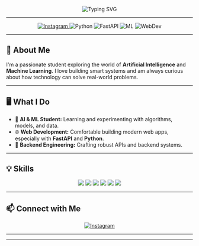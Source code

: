 <!-- Gradient header using SVG to add color splash -->
<p align="center">
  <img src="https://readme-typing-svg.demolab.com?font=Fira+Code&size=28&pause=1000&color=FF5F6D&background=FFFFFF00&center=true&vCenter=true&width=600&lines=Hi+there+%F0%9F%91%8B%2C+I'm+Darshil+Kareliya;AI+ML+Student+%7C+Python+Dev;Model+Rocketry+%26+Space+Enthusiast" alt="Typing SVG" />
</p>

---

<p align="center">
  <a href="https://www.instagram.com/darshil_kareliya_/">
    <img src="https://img.shields.io/badge/Instagram-%23E4405F.svg?logo=Instagram&logoColor=white" alt="Instagram"/>
  </a>
  <img src="https://img.shields.io/badge/Python-3776AB?style=flat&logo=python&logoColor=white" alt="Python"/>
  <img src="https://img.shields.io/badge/FastAPI-009688?style=flat&logo=fastapi&logoColor=white" alt="FastAPI"/>
  <img src="https://img.shields.io/badge/Machine%20Learning-00C7B7?style=flat&logo=scikit-learn&logoColor=white" alt="ML"/>
  <img src="https://img.shields.io/badge/Web%20Development-ff9800?style=flat&logo=html5&logoColor=white" alt="WebDev"/>
</p>

---

## 🚀 About Me
I'm a passionate student exploring the world of **Artificial Intelligence** and **Machine Learning**. I love building smart systems and am always curious about how technology can solve real-world problems.

---

## 🖥️ What I Do

- 🤖 **AI & ML Student:** Learning and experimenting with algorithms, models, and data.
- 🌐 **Web Development:** Comfortable building modern web apps, especially with **FastAPI** and **Python**.
- 🔗 **Backend Engineering:** Crafting robust APIs and backend systems.

---

## 💡 Skills

<p align="center">
  <img src="https://img.shields.io/badge/Python-FFD43B?style=for-the-badge&logo=python&logoColor=blue"/>
  <img src="https://img.shields.io/badge/FastAPI-009688?style=for-the-badge&logo=fastapi&logoColor=white"/>
  <img src="https://img.shields.io/badge/Machine%20Learning-00C7B7?style=for-the-badge&logo=scikit-learn&logoColor=white"/>
  <img src="https://img.shields.io/badge/Web%20Development-ff9800?style=for-the-badge&logo=html5&logoColor=white"/>
  <img src="https://img.shields.io/badge/API%20Design-4CAF50?style=for-the-badge"/>
  <img src="https://img.shields.io/badge/Continuous%20Learning-2196F3?style=for-the-badge"/>
</p>

---

## 📫 Connect with Me

<p align="center">
  <a href="https://www.instagram.com/darshil_kareliya_/">
    <img src="https://img.shields.io/badge/Instagram-%23E4405F.svg?logo=Instagram&logoColor=white" alt="Instagram"/>
  </a>
</p>

---

<!--
🌟 Add more sections like Projects, Achievements, or Fun Facts as you grow!
-->

---




